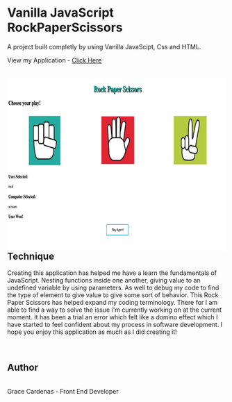 # Vanilla JavaScript RockPaperScissors

A project built completly by using Vanilla JavaScipt, Css and HTML.

View my Application - [Click Here](https://graceec.github.io/RockPaperScissors/)

<br>

<img src ='game image.png' img align='left' width='800' height='400'>

<br>
<br>


## Technique
Creating this application has helped me have a learn the fundamentals of JavaScript. Nesting functions inside one another, giving 
value to an undefined variable by using parameters. As well to debug my code to find the type of element to give value to give some sort of behavior.
This Rock Paper Scissors has helped expand my coding terminology. There for I am able to find a way to solve the issue i'm currently working on at the current moment. It has been a trial an error which felt like a domino effect which I have started to feel confident about my process in software development. I hope you enjoy this application as much as I did creating it!

<br>


## Author
<br>
Grace Cardenas - Front End Developer
